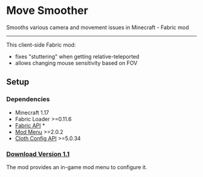 # Move Smoother

Smooths various camera and movement issues in Minecraft - Fabric mod

---

This client-side Fabric mod:
* fixes "stuttering" when getting relative-teleported
* allows changing mouse sensitivity based on FOV

## Setup

### Dependencies

* Minecraft 1.17
* Fabric Loader >=0.11.6
* [Fabric API](https://www.curseforge.com/minecraft/mc-mods/fabric-api) *
* [Mod Menu](https://www.curseforge.com/minecraft/mc-mods/modmenu) >=2.0.2
* [Cloth Config API](https://www.curseforge.com/minecraft/mc-mods/cloth-config) >=5.0.34

### [Download Version 1.1](https://gitlab.com/aecsocket/move-smoother/-/jobs/artifacts/master/raw/build/libs/move-smoother-1.1.jar?job=build)

The mod provides an in-game mod menu to configure it.
